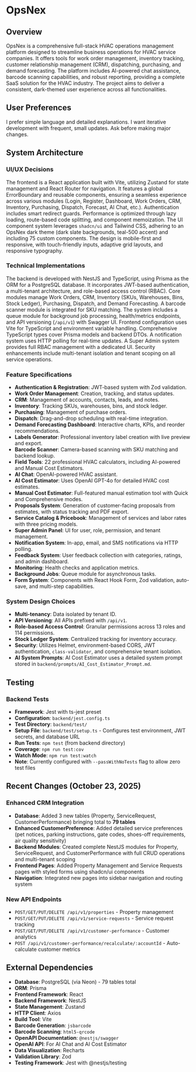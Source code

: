 # OpsNex

## Overview
OpsNex is a comprehensive full-stack HVAC operations management platform designed to streamline business operations for HVAC service companies. It offers tools for work order management, inventory tracking, customer relationship management (CRM), dispatching, purchasing, and demand forecasting. The platform includes AI-powered chat assistance, barcode scanning capabilities, and robust reporting, providing a complete SaaS solution for the HVAC industry. The project aims to deliver a consistent, dark-themed user experience across all functionalities.

## User Preferences
I prefer simple language and detailed explanations. I want iterative development with frequent, small updates. Ask before making major changes.

## System Architecture

### UI/UX Decisions
The frontend is a React application built with Vite, utilizing Zustand for state management and React Router for navigation. It features a global ErrorBoundary and reusable components, ensuring a seamless experience across various modules (Login, Register, Dashboard, Work Orders, CRM, Inventory, Purchasing, Dispatch, Forecast, AI Chat, etc.). Authentication includes smart redirect guards. Performance is optimized through lazy loading, route-based code splitting, and component memoization. The UI component system leverages `shadcn/ui` and Tailwind CSS, adhering to an OpsNex dark theme (dark slate backgrounds, teal-500 accent) and including 75 custom components. The design is mobile-first and responsive, with touch-friendly inputs, adaptive grid layouts, and responsive typography.

### Technical Implementations
The backend is developed with NestJS and TypeScript, using Prisma as the ORM for a PostgreSQL database. It incorporates JWT-based authentication, a multi-tenant architecture, and role-based access control (RBAC). Core modules manage Work Orders, CRM, Inventory (SKUs, Warehouses, Bins, Stock Ledger), Purchasing, Dispatch, and Demand Forecasting. A barcode scanner module is integrated for SKU matching. The system includes a queue module for background job processing, health/metrics endpoints, and API versioning (`/api/v1`) with Swagger UI. Frontend configuration uses Vite for TypeScript and environment variable handling. Comprehensive TypeScript types cover Prisma models and backend DTOs. A notification system uses HTTP polling for real-time updates. A Super Admin system provides full RBAC management with a dedicated UI. Security enhancements include multi-tenant isolation and tenant scoping on all service operations.

### Feature Specifications
- **Authentication & Registration**: JWT-based system with Zod validation.
- **Work Order Management**: Creation, tracking, and status updates.
- **CRM**: Management of accounts, contacts, leads, and notes.
- **Inventory**: Tracking SKUs, warehouses, bins, and stock ledger.
- **Purchasing**: Management of purchase orders.
- **Dispatch**: Drag-and-drop scheduling with real-time integration.
- **Demand Forecasting Dashboard**: Interactive charts, KPIs, and reorder recommendations.
- **Labels Generator**: Professional inventory label creation with live preview and export.
- **Barcode Scanner**: Camera-based scanning with SKU matching and backend lookup.
- **Field Tools**: 22 professional HVAC calculators, including AI-powered and Manual Cost Estimators.
- **AI Chat**: OpenAI-powered HVAC assistant.
- **AI Cost Estimator**: Uses OpenAI GPT-4o for detailed HVAC cost estimates.
- **Manual Cost Estimator**: Full-featured manual estimation tool with Quick and Comprehensive modes.
- **Proposals System**: Generation of customer-facing proposals from estimates, with status tracking and PDF export.
- **Service Catalog & Pricebook**: Management of services and labor rates with three pricing models.
- **Super Admin Panel**: UI for user, role, permission, and tenant management.
- **Notification System**: In-app, email, and SMS notifications via HTTP polling.
- **Feedback System**: User feedback collection with categories, ratings, and admin dashboard.
- **Monitoring**: Health checks and application metrics.
- **Background Jobs**: Queue module for asynchronous tasks.
- **Form System**: Components with React Hook Form, Zod validation, auto-save, and multi-step capabilities.

### System Design Choices
- **Multi-tenancy**: Data isolated by tenant ID.
- **API Versioning**: All APIs prefixed with `/api/v1`.
- **Role-based Access Control**: Granular permissions across 13 roles and 114 permissions.
- **Stock Ledger System**: Centralized tracking for inventory accuracy.
- **Security**: Utilizes Helmet, environment-based CORS, JWT authentication, `class-validator`, and comprehensive tenant isolation.
- **AI System Prompts**: AI Cost Estimator uses a detailed system prompt stored in `backend/prompts/AI_Cost_Estimator_Prompt.md`.

## Testing

### Backend Tests
- **Framework**: Jest with ts-jest preset
- **Configuration**: `backend/jest.config.ts`
- **Test Directory**: `backend/test/`
- **Setup File**: `backend/test/setup.ts` - Configures test environment, JWT secrets, and database URL
- **Run Tests**: `npm test` (from backend directory)
- **Coverage**: `npm run test:cov`
- **Watch Mode**: `npm run test:watch`
- **Note**: Currently configured with `--passWithNoTests` flag to allow zero test files

## Recent Changes (October 23, 2025)

### Enhanced CRM Integration
- **Database**: Added 3 new tables (Property, ServiceRequest, CustomerPerformance) bringing total to **79 tables**
- **Enhanced CustomerPreference**: Added detailed service preferences (pet notices, parking instructions, gate codes, shoes-off requirements, air quality sensitivity)
- **Backend Modules**: Created complete NestJS modules for Property, ServiceRequest, and CustomerPerformance with full CRUD operations and multi-tenant scoping
- **Frontend Pages**: Added Property Management and Service Requests pages with styled forms using shadcn/ui components
- **Navigation**: Integrated new pages into sidebar navigation and routing system

### New API Endpoints
- `POST/GET/PUT/DELETE /api/v1/properties` - Property management
- `POST/GET/PUT/DELETE /api/v1/service-requests` - Service request tracking
- `POST/GET/PUT/DELETE /api/v1/customer-performance` - Customer analytics
- `POST /api/v1/customer-performance/recalculate/:accountId` - Auto-calculate customer metrics

## External Dependencies

- **Database**: PostgreSQL (via Neon) - 79 tables total
- **ORM**: Prisma
- **Frontend Framework**: React
- **Backend Framework**: NestJS
- **State Management**: Zustand
- **HTTP Client**: Axios
- **Build Tool**: Vite
- **Barcode Generation**: `jsbarcode`
- **Barcode Scanning**: `html5-qrcode`
- **OpenAPI Documentation**: `@nestjs/swagger`
- **OpenAI API**: For AI Chat and AI Cost Estimator
- **Data Visualization**: Recharts
- **Validation Library**: Zod
- **Testing Framework**: Jest with @nestjs/testing
